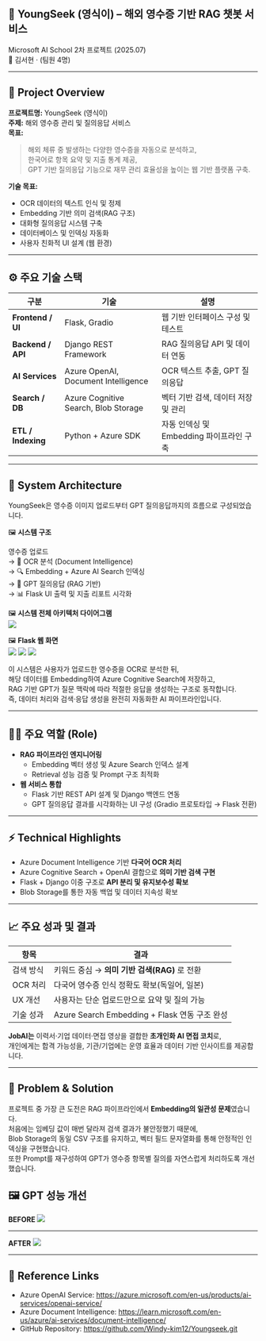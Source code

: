 ## 💬 YoungSeek (영식이) – 해외 영수증 기반 RAG 챗봇 서비스

Microsoft AI School 2차 프로젝트 (2025.07)  
👥 김서현 · (팀원 4명)

---

## 🎯 Project Overview

**프로젝트명:** YoungSeek (영식이)  
**주제:** 해외 영수증 관리 및 질의응답 서비스  
**목표:**  
> 해외 체류 중 발생하는 다양한 영수증을 자동으로 분석하고,  
> 한국어로 항목 요약 및 지출 통계 제공,  
> GPT 기반 질의응답 기능으로 재무 관리 효율성을 높이는 웹 기반 플랫폼 구축.

**기술 목표:**  
- OCR 데이터의 텍스트 인식 및 정제  
- Embedding 기반 의미 검색(RAG 구조)  
- 대화형 질의응답 시스템 구축  
- 데이터베이스 및 인덱싱 자동화  
- 사용자 친화적 UI 설계 (웹 환경)

---

## ⚙️ 주요 기술 스택

| 구분 | 기술 | 설명 |
|------|------|------|
| **Frontend / UI** | Flask, Gradio | 웹 기반 인터페이스 구성 및 테스트 |
| **Backend / API** | Django REST Framework | RAG 질의응답 API 및 데이터 연동 |
| **AI Services** | Azure OpenAI, Document Intelligence | OCR 텍스트 추출, GPT 질의응답 |
| **Search / DB** | Azure Cognitive Search, Blob Storage | 벡터 기반 검색, 데이터 저장 및 관리 |
| **ETL / Indexing** | Python + Azure SDK | 자동 인덱싱 및 Embedding 파이프라인 구축 |

---

## 🧩 System Architecture

YoungSeek은 영수증 이미지 업로드부터 GPT 질의응답까지의 흐름으로 구성되었습니다.

🖼️ **시스템 구조**  

영수증 업로드  
→ 🧾 OCR 분석 (Document Intelligence)  
→ 🔍 Embedding + Azure AI Search 인덱싱  
→ 💬 GPT 질의응답 (RAG 기반)  
→ 📊 Flask UI 출력 및 지출 리포트 시각화


🖼️ **시스템 전체 아키텍처 다이어그램**  
![](../assets/youngseek_architecture.png)

🖼️ **Flask 웹 화면**  
![](../assets/screenshot1.png)
![](../assets/screenshot2.png)
![](../assets/screenshot3.png)

이 시스템은 사용자가 업로드한 영수증을 OCR로 분석한 뒤,  
해당 데이터를 Embedding하여 Azure Cognitive Search에 저장하고,  
RAG 기반 GPT가 질문 맥락에 따라 적절한 응답을 생성하는 구조로 동작합니다.  
즉, 데이터 처리와 검색·응답 생성을 완전히 자동화한 AI 파이프라인입니다.

---

## 👩‍💻 주요 역할 (Role)

- **RAG 파이프라인 엔지니어링**
  - Embedding 벡터 생성 및 Azure Search 인덱스 설계
  - Retrieval 성능 검증 및 Prompt 구조 최적화
- **웹 서비스 통합**
  - Flask 기반 REST API 설계 및 Django 백엔드 연동
  - GPT 질의응답 결과를 시각화하는 UI 구성 (Gradio 프로토타입 → Flask 전환)

---

## ⚡ Technical Highlights
- Azure Document Intelligence 기반 **다국어 OCR 처리**
- Azure Cognitive Search + OpenAI 결합으로 **의미 기반 검색 구현**
- Flask + Django 이중 구조로 **API 분리 및 유지보수성 확보**
- Blob Storage를 통한 자동 백업 및 데이터 지속성 확보


---
## 📈 주요 성과 및 결과

| 항목 | 결과 |
|------|------|
| 검색 방식 | 키워드 중심 → **의미 기반 검색(RAG)** 로 전환 |
| OCR 처리 | 다국어 영수증 인식 정확도 확보(독일어, 일본) |
| UX 개선 | 사용자는 단순 업로드만으로 요약 및 질의 가능 |
| 기술 성과 | Azure Search Embedding + Flask 연동 구조 완성 |

**JobAI는** 이력서·기업 데이터·면접 영상을 결합한 **초개인화 AI 면접 코치**로,  
개인에게는 합격 가능성을, 기관/기업에는 운영 효율과 데이터 기반 인사이트를 제공합니다.

---

## 🧠 Problem & Solution
프로젝트 중 가장 큰 도전은 RAG 파이프라인에서 **Embedding의 일관성 문제**였습니다.  
처음에는 임베딩 값이 매번 달라져 검색 결과가 불안정했기 때문에,  
Blob Storage의 동일 CSV 구조를 유지하고, 벡터 필드 문자열화를 통해 안정적인 인덱싱을 구현했습니다.  
또한 Prompt를 재구성하여 GPT가 영수증 항목별 질의를 자연스럽게 처리하도록 개선했습니다.


🖼️ **GPT 성능 개선**  
---

**BEFORE**
![](../assets/gpt_before.png)

---

**AFTER**
![](../assets/gpt_after.png)

---

## 🔗 Reference Links

- Azure OpenAI Service: https://azure.microsoft.com/en-us/products/ai-services/openai-service/  
- Azure Document Intelligence: https://learn.microsoft.com/en-us/azure/ai-services/document-intelligence/  
- GitHub Repository: https://github.com/Windy-kim12/Youngseek.git

